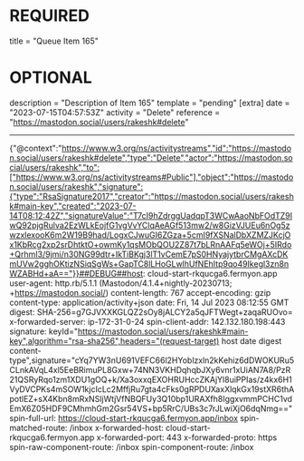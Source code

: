 
# REQUIRED
title = "Queue Item 165"
# OPTIONAL
description = "Description of Item 165"
template = "pending"
[extra]
date = "2023-07-15T04:57:53Z"
activity = "Delete"
reference = "https://mastodon.social/users/rakeshk#delete"

---
{"@context":"https://www.w3.org/ns/activitystreams","id":"https://mastodon.social/users/rakeshk#delete","type":"Delete","actor":"https://mastodon.social/users/rakeshk","to":["https://www.w3.org/ns/activitystreams#Public"],"object":"https://mastodon.social/users/rakeshk","signature":{"type":"RsaSignature2017","creator":"https://mastodon.social/users/rakeshk#main-key","created":"2023-07-14T08:12:42Z","signatureValue":"T7cI9hZdrggUadqpT3WCwAaoNbFOdTZ9IwQ92pjgRulva2EzWLkEojfG1vgVvYClqAeAGf513mw2/w8GizVJUEu6nOg5zwzxlexooK6m2W19B9had/LogxCJwuGI6ZGza+5cmI9fXSNalDbXZMZJKcjOx1KbRcg2xp2srDhtktO+owmKy1qsMObQOU2Z87t7bLRnAAFq5eWOj+5IRdo+QrhmI3/9jmi/n30NG99dtr+IkTiBKgj3lT1vCemE7pS0HNyajytbrCMgAXcDKmUVw2gghOKtizNSiqSgWs+GapTC8lLHoGLwlhUfNEhItp9qo49Ikegl3zn8nWZABHd+aA=="}}##DEBUG##host: cloud-start-rkqucga6.fermyon.app
user-agent: http.rb/5.1.1 (Mastodon/4.1.4+nightly-20230713; +https://mastodon.social/)
content-length: 767
accept-encoding: gzip
content-type: application/activity+json
date: Fri, 14 Jul 2023 08:12:55 GMT
digest: SHA-256=g7GJVXXKGLQZ2sOy8jALCY2a5qJFTWegt+zaqaRUOvo=
x-forwarded-server: ip-172-31-0-24
spin-client-addr: 142.132.180.198:443
signature: keyId="https://mastodon.social/users/rakeshk#main-key",algorithm="rsa-sha256",headers="(request-target) host date digest content-type",signature="cYq7YW3nU691VEFC66l2HYoblzxln2kKehiz6dDWOKURu5CLnkAVqL4xl5EeBRimuPL8Gxw+74NN3VKHDqhqbJXy6vnr1xUiAN7A8/PzR21QSRyRqo1zm1XDU1gOQ+k/Xa3oxxqEXOHRUHccZKAjYl8uiPPIas/z4kx6H1VyDVCPKs4mSOW1kjcIcLc2MffjRu7gta4cFks0gRPDUXaxXlqkGx19stXR6thApotlEZ+sX4Kbn8mRxNSljWtjVfNBQFUy3Q10bp1URAXfh8IggxvmmPCHC1vdEmX6Z05HDF9CMhmhGm2Gsr54VS+bp5RrC/UBs3c7rJLwiXjO6dqNmg=="
spin-full-url: https://cloud-start-rkqucga6.fermyon.app/inbox
spin-matched-route: /inbox
x-forwarded-host: cloud-start-rkqucga6.fermyon.app
x-forwarded-port: 443
x-forwarded-proto: https
spin-raw-component-route: /inbox
spin-component-route: /inbox

